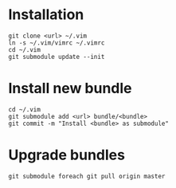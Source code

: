 # Installation

    git clone <url> ~/.vim
    ln -s ~/.vim/vimrc ~/.vimrc
    cd ~/.vim
    git submodule update --init

# Install new bundle

    cd ~/.vim
    git submodule add <url> bundle/<bundle>
    git commit -m "Install <bundle> as submodule"

# Upgrade bundles

    git submodule foreach git pull origin master
